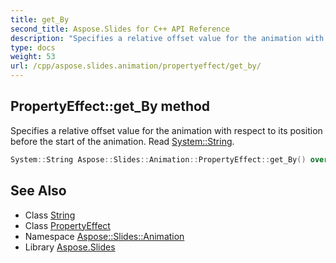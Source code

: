 ```yaml
---
title: get_By
second_title: Aspose.Slides for C++ API Reference
description: "Specifies a relative offset value for the animation with respect to its position before the start of the animation. Read System::String."
type: docs
weight: 53
url: /cpp/aspose.slides.animation/propertyeffect/get_by/
---
```

## PropertyEffect::get_By method


Specifies a relative offset value for the animation with respect to its position before the start of the animation. Read [System::String](../../../system/string/).

```cpp
System::String Aspose::Slides::Animation::PropertyEffect::get_By() override
```

## See Also

* Class [String](../../../system/string/)
* Class [PropertyEffect](../)
* Namespace [Aspose::Slides::Animation](../../)
* Library [Aspose.Slides](../../../)
